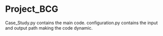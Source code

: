 # Project_BCG

Case_Study.py contains the main code.
configuration.py contains the input and output path making the code dynamic.
